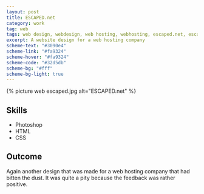 ```yaml
---
layout: post
title: ESCAPED.net
category: work
tag: web
tags: web design, webdesign, web hosting, webhosting, escaped.net, escaped, blue, grey, gray
excerpt: A website design for a web hosting company
scheme-text: "#3090e4"
scheme-link: "#fa9324"
scheme-hover: "#fa9324"
scheme-code: "#32d5db"
scheme-bg: "#fff"
scheme-bg-light: true
---
```


<p class="browser">{% picture web escaped.jpg alt="ESCAPED.net" %}</p>

## Skills
- Photoshop
- HTML
- CSS

## Outcome
Again another design that was made for a web hosting company that had bitten the dust. It was quite a pity because the feedback was rather positive.
